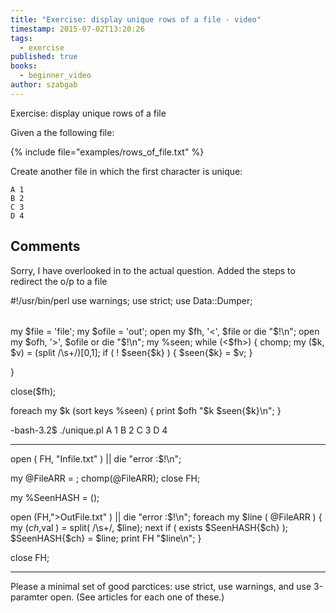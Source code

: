 ```yaml
---
title: "Exercise: display unique rows of a file - video"
timestamp: 2015-07-02T13:20:26
tags:
  - exercise
published: true
books:
  - beginner_video
author: szabgab
---
```



Exercise: display unique rows of a file


Given a the following file:

{% include file="examples/rows_of_file.txt" %}

Create another file in which the first character is unique:

```
A 1
B 2
C 3
D 4
```

## Comments

Sorry, I have overlooked in to the actual question. 
Added the steps to redirect the o/p to a file

#!/usr/bin/perl
use warnings;
use strict;
use Data::Dumper;
######

my $file = 'file';
my $ofile = 'out';
open my $fh, '<', $file or die "$!\n";
open my $ofh, '>', $ofile or die "$!\n";
my %seen;
while (<$fh>) {
    chomp;
    my ($k, $v) = (split /\s+/)[0,1];
    if ( ! $seen{$k} ) {
    $seen{$k} = $v;
    }

}

  close($fh);

foreach my  $k (sort keys %seen) {
    print $ofh "$k $seen{$k}\n";
}


-bash-3.2$ ./unique.pl
A 1
B 2
C 3
D 4

<hr>

open ( FH, "Infile.txt" ) || die "error :$!\n";

my @FileARR = <fh>;
chomp(@FileARR);
close FH;

my %SeenHASH = ();

open (FH,">OutFile.txt" ) || die "error :$!\n";
foreach my $line ( @FileARR )
{
        my ($ch,$val ) = split( /\s+/, $line);
        next if ( exists $SeenHASH{$ch} );
        $SeenHASH{$ch} = $line;
        print FH "$line\n";
}

close FH;

---

Please a minimal set of good parctices: use strict, use warnings, and use 3-paramter open. (See articles for each one of these.)

